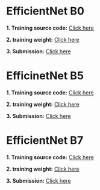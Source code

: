 # EfficientNet B0
**1. Training source code:** [Click here]()

**2. training weight:** [Click here]()

**3. Submission:** [Click here]()

# EfficinetNet B5
**1. Training source code:** [Click here]()

**2. training weight:** [Click here]()

**3. Submission:** [Click here]()

# EfficientNet B7
**1. Training source code:** [Click here]()

**2. training weight:** [Click here]()

**3. Submission:** [Click here]()
